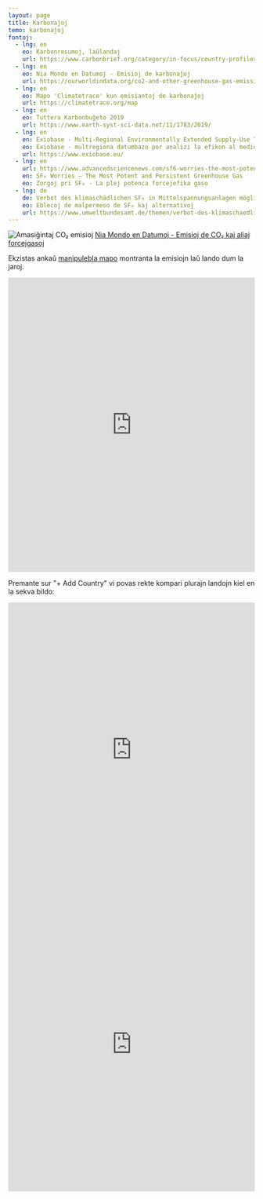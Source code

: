 ```yaml
---
layout: page
title: Karbonaĵoj
temo: karbonaĵoj
fontoj:
  - lng: en
    eo: Karbonresumoj, laŭlandaj
    url: https://www.carbonbrief.org/category/in-focus/country-profiles
  - lng: en
    eo: Nia Mondo en Datumoj - Emisioj de karbonaĵoj
    url: https://ourworldindata.org/co2-and-other-greenhouse-gas-emissions
  - lng: en
    eo: Mapo 'Climatetrace' kun emisiantoj de karbonaĵoj
    url: https://climatetrace.org/map
  - lng: en
    eo: Tuttera Karbonbuĝeto 2019 
    url: https://www.earth-syst-sci-data.net/11/1783/2019/
  - lng: en
    en: Exiobase - Multi-Regional Environmentally Extended Supply-Use Table (MR-SUT) and Input-Output Table (MR-IOT)
    eo: Exiobase - multregiona datumbazo por analizi la efikon al medio de produkto-grupoj
    url: https://www.exiobase.eu/
  - lng: en
    url: https://www.advancedsciencenews.com/sf6-worries-the-most-potent-and-persistent-greenhouse-gas/
    en: SF₆ Worries – The Most Potent and Persistent Greenhouse Gas
    eo: Zorgoj pri SF₆ - La plej potenca forcejefika gaso
  - lng: de
    de: Verbot des klimaschädlichen SF₆ in Mittelspannungsanlagen möglich
    eo: Eblecoj de malpermeso de SF₆ kaj alternativoj 
    url: https://www.umweltbundesamt.de/themen/verbot-des-klimaschaedlichen-sf6-in
---
```




![Amasiĝintaj CO₂ emisioj](https://ourworldindata.org/uploads/2019/10/Cumulative-CO2-treemap.png)
[Nia Mondo en Datumoj -  Emisioj de CO₂ kaj aliaj forcejgasoj](https://ourworldindata.org/co2-and-other-greenhouse-gas-emissions#cumulative-co2-emissions)

Ekzistas ankaŭ [manipulebla mapo](https://ourworldindata.org/grapher/cumulative-co-emissions)
montranta la emisiojn laŭ lando dum la jaroj. 

<iframe src="https://ourworldindata.org/grapher/cumulative-co-emissions" style="width: 100%; height: 600px; border: 0px none;"></iframe>

Premante sur "+ Add Country" vi povas rekte kompari plurajn landojn kiel en la sekva bildo:
<iframe src="https://ourworldindata.org/grapher/annual-co2-emissions-per-country?tab=chart" style="width: 100%; height: 600px; border: 0px none;"></iframe>

<iframe src="https://ourworldindata.org/grapher/co-emissions-per-capita?tab=chart" style="width: 100%; height: 600px; border: 0px none;"></iframe>